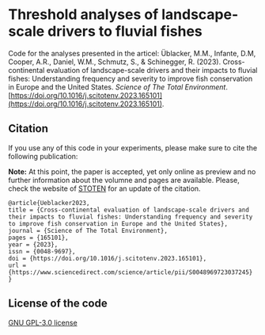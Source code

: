 # Threshold analyses of landscape-scale drivers to fluvial fishes
Code for the analyses presented in the articel: Üblacker, M.M., Infante, D.M, Cooper, A.R., Daniel, W.M., Schmutz, S., & Schinegger, R. (2023). Cross-continental evaluation of landscape-scale drivers and their impacts to fluvial fishes: Understanding frequency and severity to improve fish conservation in Europe and the United States. *Science of The Total Environment*. [https://doi.org/10.1016/j.scitotenv.2023.165101](https://doi.org/10.1016/j.scitotenv.2023.165101).

## Citation
If you use any of this code in your experiments, please make sure to cite the following publication:

**Note:** At this point, the paper is accepted, yet only online as preview and no further information about the volumne and pages are available. Please, check the website of [STOTEN](https://doi.org/10.1016/j.scitotenv.2023.165101) for an update of the citation.

```{bash}
@article{Ueblacker2023,
title = {Cross-continental evaluation of landscape-scale drivers and their impacts to fluvial fishes: Understanding frequency and severity to improve fish conservation in Europe and the United States},
journal = {Science of The Total Environment},
pages = {165101},
year = {2023},
issn = {0048-9697},
doi = {https://doi.org/10.1016/j.scitotenv.2023.165101},
url = {https://www.sciencedirect.com/science/article/pii/S0048969723037245}
}
```
## License of the code 
[GNU GPL-3.0 license](https://github.com/mueblacker/crossfish/blob/main/LICENSE)
